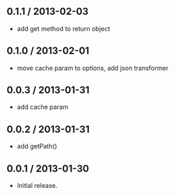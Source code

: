 0.1.1 / 2013-02-03
------------------
- add get method to return object

0.1.0 / 2013-02-01
------------------
- move cache param to options, add json transformer

0.0.3 / 2013-01-31
------------------
- add cache param

0.0.2 / 2013-01-31
------------------
- add getPath()

0.0.1 / 2013-01-30
------------------
* Initial release.

